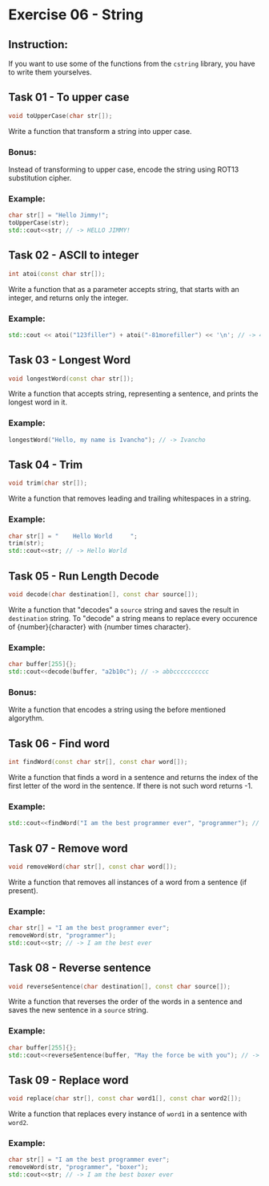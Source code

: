 # Exercise 06 - String

## Instruction:
If you want to use some of the functions from the `cstring` library, you have to write them yourselves.

## Task 01 - To upper case

```c++
void toUpperCase(char str[]);
```

Write a function that transform a string into upper case.

### Bonus:
Instead of transforming to upper case, encode the string using ROT13 substitution cipher.

### Example:

```c++
char str[] = "Hello Jimmy!";
toUpperCase(str);
std::cout<<str; // -> HELLO JIMMY!
```

## Task 02 - ASCII to integer

```c++
int atoi(const char str[]);
```

Write a function that as a parameter accepts string, that starts with an integer, and returns only the integer.

### Example:

```c++
std::cout << atoi("123filler") + atoi("-81morefiller") << '\n'; // -> 42
```

## Task 03 - Longest Word

```c++
void longestWord(const char str[]);
```

Write a function that accepts string, representing a sentence, and prints the longest word in it.

### Example:

```c++
longestWord("Hello, my name is Ivancho"); // -> Ivancho
```

## Task 04 - Trim

```c++
void trim(char str[]);
```

Write a function that removes leading and trailing whitespaces in a string.

### Example:

```c++
char str[] = "    Hello World     ";
trim(str);
std::cout<<str; // -> Hello World
```

## Task 05 - Run Length Decode

```c++
void decode(char destination[], const char source[]);
```

Write a function that "decodes" a `source` string and saves the result in `destination` string. To "decode" a string means to replace every occurence of {number}{character} with {number times character}.

### Example:

```c++
char buffer[255]{};
std::cout<<decode(buffer, "a2b10c"); // -> abbcccccccccc
```

### Bonus:

Write a function that encodes a string using the before mentioned algorythm.

## Task 06 - Find word

```c++
int findWord(const char str[], const char word[]);
```

Write a function that finds a word in a sentence and returns the index of the first letter of the word in the sentence. If there is not such word returns -1.

### Example:

```c++
std::cout<<findWord("I am the best programmer ever", "programmer"); // -> 14
```

## Task 07 - Remove word

```c++
void removeWord(char str[], const char word[]);
```
Write a function that removes all instances of a word from a sentence (if present).

### Example:

```c++
char str[] = "I am the best programmer ever";
removeWord(str, "programmer");
std::cout<<str; // -> I am the best ever
```

## Task 08 - Reverse sentence

```c++
void reverseSentence(char destination[], const char source[]);
```

Write a function that reverses the order of the words in a sentence and saves the new sentence in a `source` string.

### Example:

```c++
char buffer[255]{};
std::cout<<reverseSentence(buffer, "May the force be with you"); // -> you with be force the May
```

## Task 09 - Replace word
```c++
void replace(char str[], const char word1[], const char word2[]);
```
Write a function that replaces every instance of `word1` in a sentence with `word2`.

### Example:
```c++
char str[] = "I am the best programmer ever";
removeWord(str, "programmer", "boxer");
std::cout<<str; // -> I am the best boxer ever
```